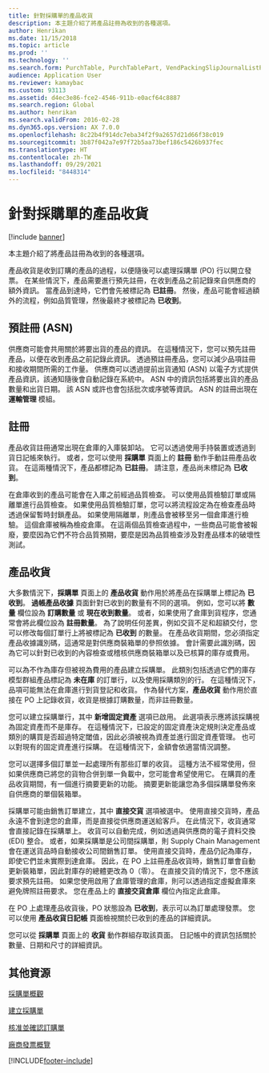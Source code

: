 ```yaml
---
title: 針對採購單的產品收貨
description: 本主題介紹了將產品註冊為收到的各種選項。
author: Henrikan
ms.date: 11/15/2018
ms.topic: article
ms.prod: ''
ms.technology: ''
ms.search.form: PurchTable, PurchTablePart, VendPackingSlipJournalListPage, VendPackingSlipJournal
audience: Application User
ms.reviewer: kamaybac
ms.custom: 93113
ms.assetid: d4ec3e86-fce2-4546-911b-e0acf64c8887
ms.search.region: Global
ms.author: henrikan
ms.search.validFrom: 2016-02-28
ms.dyn365.ops.version: AX 7.0.0
ms.openlocfilehash: 8c22b4f914dc7eba34f2f9a2657d21d66f38c019
ms.sourcegitcommit: 3b87f042a7e97f72b5aa73bef186c5426b937fec
ms.translationtype: HT
ms.contentlocale: zh-TW
ms.lasthandoff: 09/29/2021
ms.locfileid: "8448314"
---
```

# <a name="product-receipt-against-purchase-orders"></a>針對採購單的產品收貨

[!include [banner](../includes/banner.md)]

本主題介紹了將產品註冊為收到的各種選項。

產品收貨是收到訂購的產品的過程，以便隨後可以處理採購單 (PO) 行以開立發票。 在某些情況下，產品需要進行預先註冊，在收到產品之前記錄來自供應商的額外資訊。 當產品到達時，它們會先被標記為 **已註冊**。 然後，產品可能會經過額外的流程，例如品質管理，然後最終才被標記為 **已收到**。

## <a name="preregistration-asn"></a>預註冊 (ASN)
供應商可能會共用關於將要出貨的產品的資訊。 在這種情況下，您可以預先註冊產品，以便在收到產品之前記錄此資訊。 透過預註冊產品，您可以減少品項註冊和接收期間所需的工作量。 供應商可以透過提前出貨通知 (ASN) 以電子方式提供產品資訊，該通知隨後會自動記錄在系統中。 ASN 中的資訊包括將要出貨的產品數量和出貨日期。 該 ASN 或許也會包括批次或序號等資訊。 ASN 的註冊出現在 **運輸管理** 模組。

## <a name="registration"></a>註冊
產品收貨註冊通常出現在倉庫的入庫裝卸站。 它可以透過使用手持裝置或透過到貨日記帳來執行。 或者，您可以使用 **採購單** 頁面上的 **註冊** 動作手動註冊產品收貨。 在這兩種情況下，產品都標記為 **已註冊**。 請注意，產品尚未標記為 **已收到**。  

在倉庫收到的產品可能會在入庫之前經過品質檢查。 可以使用品質檢驗訂單或隔離單進行品質檢查。 如果使用品質檢驗訂單，您可以將流程設定為在檢查產品時透過保留暫時封鎖產品。 如果使用隔離單，則產品會被移至另一個倉庫進行檢驗。 這個倉庫被稱為檢疫倉庫。 在這兩個品質檢查過程中，一些商品可能會被報廢，要麼因為它們不符合品質預期，要麼是因為品質檢查涉及對產品樣本的破壞性測試。

## <a name="product-receipt"></a>產品收貨
大多數情況下，**採購單** 頁面上的 **產品收貨** 動作用於將產品在採購單上標記為 **已收到**。 **過帳產品收據** 頁面針對已收到的數量有不同的選項。 例如，您可以將 **數量** 欄位設為 **訂購數量** 或 **現在收到數量**。 或者，如果使用了倉庫到貨程序，您通常會將此欄位設為 **註冊數量**。 為了說明任何差異，例如交貨不足和超額交付，您可以修改每個訂單行上將被標記為 **已收到** 的數量。 在產品收貨期間，您必須指定產品收據識別碼，這通常是對供應商裝箱單的參照依據。 會計需要此識別碼，因為它可以針對已收到的內容檢查或稽核供應商裝箱單以及已核算的庫存或費用。  

可以為不作為庫存但被視為費用的產品建立採購單。 此類別包括透過它們的庫存模型群組產品標記為 **未在庫** 的訂單行，以及使用採購類別的行。 在這種情況下，品項可能無法在倉庫進行到貨登記和收貨。 作為替代方案，**產品收貨** 動作用於直接在 PO 上記錄收貨，收貨是根據訂購數量，而非註冊數量。  

您可以建立採購單行，其中 **新增固定資產** 選項已啟用。 此選項表示應將該採購視為固定資產而不是庫存。 在這種情況下，已設定的固定資產決定規則決定產品或類別的購買是否超過特定閾值，因此必須被視為資產並進行固定資產管理。 也可以對現有的固定資產進行採購。 在這種情況下，金額會依適當情況調整。  

您可以選擇多個訂單並一起處理所有那些訂單的收貨。 這種方法不經常使用，但如果供應商已將您的貨物合併到單一負載中，您可能會希望使用它。 在購買的產品收貨期間，有一個進行摘要更新的功能。 摘要更新能讓您為多個採購單發佈來自供應商的單個裝箱單。  

採購單可能由銷售訂單建立，其中 **直接交貨** 選項被選中。 使用直接交貨時，產品永遠不會到達您的倉庫，而是直接從供應商運送給客戶。 在此情況下，收貨通常會直接記錄在採購單上。 收貨可以自動完成，例如透過與供應商的電子資料交換 (EDI) 整合。 或者，如果採購單是公司間採購單，則 Supply Chain Management 會在運送貨品時自動接收公司間銷售訂單。 使用直接交貨時，產品仍記為庫存，即使它們並未實際到達倉庫。 因此，在 PO 上註冊產品收貨時，銷售訂單會自動更新裝箱單，因此對庫存的總體更改為 0（零）。 在直接交貨的情況下，您不應該要求預先註冊。 如果您使用啟用了倉庫管理的倉庫，則可以透過指定虛擬倉庫來避免牌照註冊要求。 您在產品上的 **直接交貨倉庫** 欄位內指定此倉庫。 

在 PO 上處理產品收貨後，PO 狀態設為 **已收到**，表示可以為訂單處理發票。 您可以使用 **產品收貨日記帳** 頁面檢視關於已收到的產品的詳細資訊。  

您可以從 **採購單** 頁面上的 **收貨** 動作群組存取該頁面。 日記帳中的資訊包括關於數量、日期和尺寸的詳細資訊。

## <a name="additional-resources"></a>其他資源

[採購單概觀](purchase-order-overview.md)

[建立採購單](purchase-order-creation.md)

[核准並確認訂購單](purchase-order-approval-confirmation.md)

[廠商發票概覽](../../finance/accounts-payable/vendor-invoices-overview.md)





[!INCLUDE[footer-include](../../includes/footer-banner.md)]